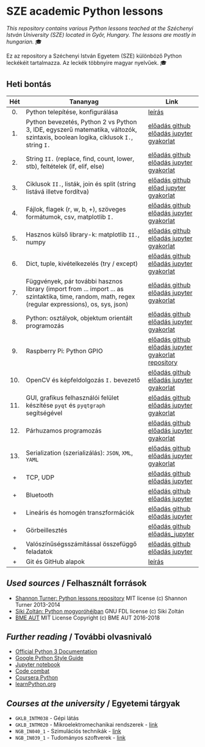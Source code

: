 # SZE academic Python lessons

_This repository contains various Python lessons teached at the Széchenyi István University (SZE) located in Győr, Hungary.
The lessons are mostly in hungarian._ :mortar_board:

Ez az repository a Széchenyi István Egyetem (SZE) különböző Python leckékéit tartalmazza.
Az leckék többnyire magyar nyelvűek. :mortar_board:

## Heti bontás

|Hét | Tananyag | Link
|:-------------:|-------------|---------
|0.| Python telepítése, konfigurálása | [leírás](eload/ea00.md)
|1.| Python bevezetés, Python 2 vs Python 3, IDE, egyszerű matematika, változók, szintaxis, boolean logika, ciklusok `I.`, string `I.` | [előadás github](eload/ea01.ipynb) <br>[előadás jupyter](http://nbviewer.jupyter.org/github/horverno/sze-academic-python/blob/master/eload/ea01.ipynb) <br>[gyakorlat](gyak/gyak.md) 
|2.| String `II.` (replace, find, count, lower, stb), feltételek (if, elif, else) | [előadás github](eload/ea02.ipynb) <br>[előadás jupyter](http://nbviewer.jupyter.org/github/horverno/sze-academic-python/blob/master/eload/ea02.ipynb) <br>[gyakorlat](gyak/gyak.md)
|3.| Ciklusok `II.`, listák, join és split (string listává illetve fordítva) | [előadás github](eload/ea03.ipynb) <br>[előad jupyter](http://nbviewer.jupyter.org/github/horverno/sze-academic-python/blob/master/eload/ea03.ipynb) <br>[gyakorlat](gyak/gyak.md)
|4.| Fájlok, flagek (r, w, b, +), szöveges formátumok, csv, matplotlib `I.` | [előadás github](eload/ea04.ipynb) <br>[előadás jupyter](http://nbviewer.jupyter.org/github/horverno/sze-academic-python/blob/master/eload/ea04.ipynb) <br>[gyakorlat](gyak/gyak.md)
|5.| Hasznos külső library-k: matplotlib `II.`, numpy | [előadás github](eload/ea05.ipynb) <br>[előadás jupyter](http://nbviewer.jupyter.org/github/horverno/sze-academic-python/blob/master/eload/ea05.ipynb) <br>[gyakorlat](gyak/gyak.md)
|6.| Dict, tuple, kivételkezelés (try / except) | [előadás github](eload/ea06.ipynb) <br>[előadás jupyter](http://nbviewer.jupyter.org/github/horverno/sze-academic-python/blob/master/eload/ea06.ipynb) <br>[gyakorlat](gyak/gyak.md)
|7.| Függvények, pár további hasznos library (import from ... import ... as szintaktika, time, random, math, regex (regular expressions), os, sys, json) | [előadás github](eload/ea07.ipynb) <br>[előadás jupyter](http://nbviewer.jupyter.org/github/horverno/sze-academic-python/blob/master/eload/ea07.ipynb) <br>[gyakorlat](gyak/gyak.md)
|8.| Python: osztályok, objektum orientált programozás |[előadás github](eload/ea08.ipynb) <br>[előadás jupyter](http://nbviewer.jupyter.org/github/horverno/sze-academic-python/blob/master/eload/ea08.ipynb) <br>[gyakorlat](gyak/gyak.md)
|9.| Raspberry Pi: Python GPIO | [előadás github](eload/ea09.ipynb) <br>[előadás jupyter](http://nbviewer.jupyter.org/github/horverno/sze-academic-python/blob/master/eload/ea09.ipynb) <br>[gyakorlat](gyak/gyak.md) [repository](https://github.com/horverno/sze-academic-rpi)
|10.| OpenCV és képfeldolgozás `I.` bevezető |  [előadás github](eload/ea10.ipynb) <br>[előadás jupyter](http://nbviewer.jupyter.org/github/horverno/sze-academic-python/blob/master/eload/ea10.ipynb) <br>[gyakorlat](gyak/gyak.md)
|11.| GUI, grafikus felhasználói felület készítése `pyqt` és `pyqtgraph` segítségével |  [előadás github](eload/ea11.ipynb) <br>[előadás jupyter](http://nbviewer.jupyter.org/github/horverno/sze-academic-python/blob/master/eload/ea11.ipynb) <br>[gyakorlat](gyak/gyak.md)
|12.| Párhuzamos programozás|  [előadás github](eload/ea12.ipynb) <br>[előadás jupyter](http://nbviewer.jupyter.org/github/horverno/sze-academic-python/blob/master/eload/ea12.ipynb) <br>[gyakorlat](gyak/gyak.md)
|13.| Serialization (szerializálás): `JSON`, `XML`, `YAML`|  [előadás github](eload/ea13.ipynb) <br>[előadás jupyter](http://nbviewer.jupyter.org/github/horverno/sze-academic-python/blob/master/eload/ea13.ipynb) <br>[gyakorlat](gyak/gyak.md)
|+| TCP, UDP| [előadás github](eload/eatcpudp.ipynb) <br>[előadás jupyter](http://nbviewer.jupyter.org/github/horverno/sze-academic-python/blob/master/eload/eatcpudp.ipynb)
|+| Bluetooth| [előadás github](eload/eabluetooth.ipynb) <br>[előadás jupyter](http://nbviewer.jupyter.org/github/horverno/sze-academic-python/blob/master/eload/eabluetooth.ipynb)
|+| Lineáris és homogén transzformációk | [előadás github](eload/ealeshtranszfromaciok.ipynb) <br>[előadás jupyter](http://nbviewer.jupyter.org/github/horverno/sze-academic-python/blob/master/eload/ealeshtranszfromaciok.ipynb)
|+| Görbeillesztés | [előadás github](eload/eafitting.ipynb) <br>[előadás_jupyter](http://nbviewer.jupyter.org/github/horverno/sze-academic-python/blob/master/eload/eafitting.ipynb)
|+| Valószínűségsszámítással összefüggő feladatok | [előadás github](eload/eavalszam.ipynb) <br>[előadás jupyter](http://nbviewer.jupyter.org/github/horverno/sze-academic-python/blob/master/eload/eavalszam.ipynb)
|+| Git és GitHub alapok | [leírás](https://github.com/horverno/sze-academic-rpi/blob/master/gittut.md)



## _Used sources_ / Felhasznált források
- [Shannon Turner: Python lessons repository](https://github.com/shannonturner/python-lessons) MIT license (c) Shannon Turner 2013-2014
- [Siki Zoltán: Python mogyoróhéjban](http://www.agt.bme.hu/gis/python/python_oktato.pdf) GNU FDL license (c) Siki Zoltán
- [BME AUT](https://github.com/bmeaut) MIT License Copyright (c) BME AUT 2016-2018

## _Further reading_ / További olvasnivaló
- [Official Python 3 Documentation](https://docs.python.org/3/library/index.html)
- [Google Python Style Guide](https://google.github.io/styleguide/pyguide.html)
- [Jupyter notebook](http://jupyter.org/)
- [Code combat](https://codecombat.com/)
- [Coursera Python](https://www.coursera.org/courses?languages=en&query=python)
- [learnPython.org](https://www.learnpython.org/)

## _Courses at the university_ / Egyetemi tárgyak
- `GKLB_INTM038` - Gépi látás
- `GKLB_INTM020` - Mikroelektromechanikai rendszerek - [link](https://github.com/horverno/sze-academic-rpi)
- `NGB_IN040_1` - Szimulációs technikák - [link](http://www.sze.hu/~herno/NGB_IN040_1/)
- `NGB_IN039_1` - Tudományos szoftverek - [link](http://www.sze.hu/~herno/NGB_IN039_1/)
